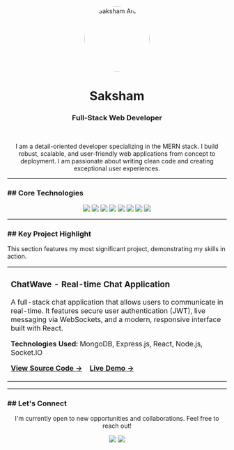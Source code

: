 <div align="center">

  <img src="https://avatars.githubusercontent.com/u/104996458?v=4" width="150" alt="Saksham Arora" style="border-radius:50%;">
  
  <h1>Saksham</h1>
  <h3>Full-Stack Web Developer</h3>
  
  <br>
  
  <p>
    I am a detail-oriented developer specializing in the MERN stack. I build robust, scalable, and user-friendly web applications from concept to deployment. I am passionate about writing clean code and creating exceptional user experiences.
  </p>

</div>

---

### ## Core Technologies

<p align="center">
<img src="https://img.shields.io/badge/JavaScript-F7DF1E?style=flat-square&logo=javascript&logoColor=black">
<img src="https://img.shields.io/badge/React-20232A?style=flat-square&logo=react&logoColor=61DAFB">
<img src="https://img.shields.io/badge/Node.js-339933?style=flat-square&logo=nodedotjs&logoColor=white">
<img src="https://img.shields.io/badge/Express-000000?style=flat-square&logo=express&logoColor=white">
<img src="https://img.shields.io/badge/MongoDB-47A248?style=flat-square&logo=mongodb&logoColor=white">
<img src="https://img.shields.io/badge/HTML5-E34F26?style=flat-square&logo=html5&logoColor=white">
<img src="https://img.shields.io/badge/CSS3-1572B6?style=flat-square&logo=css3&logoColor=white">
<img src="https://img.shields.io/badge/Tailwind_CSS-06B6D4?style=flat-square&logo=tailwindcss&logoColor=white">
</p>

---

### ## Key Project Highlight

This section features my most significant project, demonstrating my skills in action.

<table align="center" width="80%">
  <tr>
    <td>
      <h3><strong>ChatWave - Real-time Chat Application</strong></h3>
      <p>
        A full-stack chat application that allows users to communicate in real-time. It features secure user authentication (JWT), live messaging via WebSockets, and a modern, responsive interface built with React.
      </p>
      <p>
        <strong>Technologies Used:</strong> MongoDB, Express.js, React, Node.js, Socket.IO
      </p>
      <p>
        <a href="[LINK_TO_YOUR_PROJECT_REPO]" target="_blank"><b>View Source Code →</b></a>
        &nbsp;&nbsp;
        <a href="https://chatwave-u2te.onrender.com" target="_blank"><b>Live Demo →</b></a>
      </p>
    </td>
  </tr>
</table>

---

### ## Let's Connect

<div align="center">
  <p>I'm currently open to new opportunities and collaborations. Feel free to reach out!</p>
  
  <a href="https://linkedin.com/in/saksham427"><img src="https://img.shields.io/badge/LinkedIn-0A66C2?style=for-the-badge&logo=linkedin&logoColor=white"></a>
  <a href="mailto:sakshamarora427@gmail.com"><img src="https://img.shields.io/badge/Gmail-D14836?style=for-the-badge&logo=gmail&logoColor=white"></a>
  </div>
